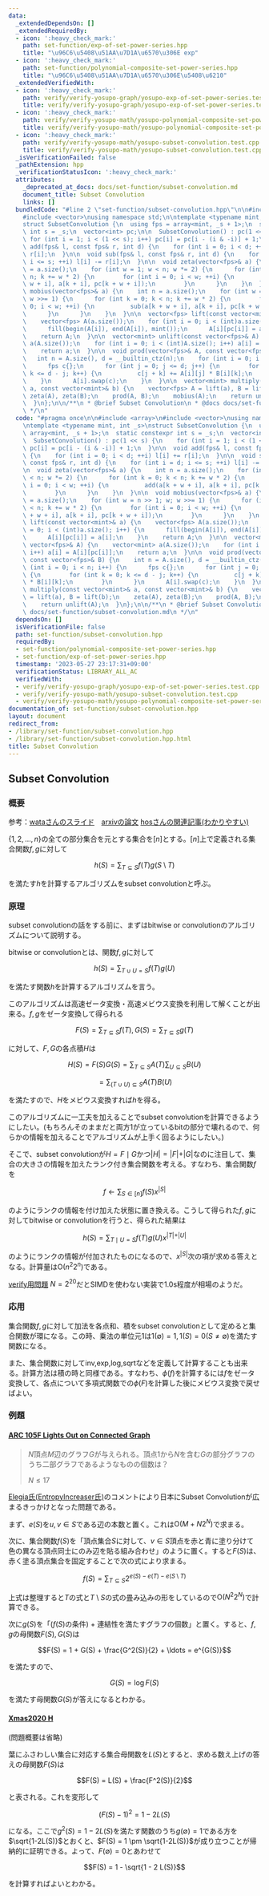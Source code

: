 ```yaml
---
data:
  _extendedDependsOn: []
  _extendedRequiredBy:
  - icon: ':heavy_check_mark:'
    path: set-function/exp-of-set-power-series.hpp
    title: "\u96C6\u5408\u51AA\u7D1A\u6570\u306E exp"
  - icon: ':heavy_check_mark:'
    path: set-function/polynomial-composite-set-power-series.hpp
    title: "\u96C6\u5408\u51AA\u7D1A\u6570\u306E\u5408\u6210"
  _extendedVerifiedWith:
  - icon: ':heavy_check_mark:'
    path: verify/verify-yosupo-graph/yosupo-exp-of-set-power-series.test.cpp
    title: verify/verify-yosupo-graph/yosupo-exp-of-set-power-series.test.cpp
  - icon: ':heavy_check_mark:'
    path: verify/verify-yosupo-math/yosupo-polynomial-composite-set-power-series.test.cpp
    title: verify/verify-yosupo-math/yosupo-polynomial-composite-set-power-series.test.cpp
  - icon: ':heavy_check_mark:'
    path: verify/verify-yosupo-math/yosupo-subset-convolution.test.cpp
    title: verify/verify-yosupo-math/yosupo-subset-convolution.test.cpp
  _isVerificationFailed: false
  _pathExtension: hpp
  _verificationStatusIcon: ':heavy_check_mark:'
  attributes:
    _deprecated_at_docs: docs/set-function/subset-convolution.md
    document_title: Subset Convolution
    links: []
  bundledCode: "#line 2 \"set-function/subset-convolution.hpp\"\n\n#include <array>\n\
    #include <vector>\nusing namespace std;\n\ntemplate <typename mint, int _s>\n\
    struct SubsetConvolution {\n  using fps = array<mint, _s + 1>;\n  static constexpr\
    \ int s = _s;\n  vector<int> pc;\n\n  SubsetConvolution() : pc(1 << s) {\n   \
    \ for (int i = 1; i < (1 << s); i++) pc[i] = pc[i - (i & -i)] + 1;\n  }\n\n  void\
    \ add(fps& l, const fps& r, int d) {\n    for (int i = 0; i < d; ++i) l[i] +=\
    \ r[i];\n  }\n\n  void sub(fps& l, const fps& r, int d) {\n    for (int i = d;\
    \ i <= s; ++i) l[i] -= r[i];\n  }\n\n  void zeta(vector<fps>& a) {\n    int n\
    \ = a.size();\n    for (int w = 1; w < n; w *= 2) {\n      for (int k = 0; k <\
    \ n; k += w * 2) {\n        for (int i = 0; i < w; ++i) {\n          add(a[k +\
    \ w + i], a[k + i], pc[k + w + i]);\n        }\n      }\n    }\n  }\n\n  void\
    \ mobius(vector<fps>& a) {\n    int n = a.size();\n    for (int w = n >> 1; w;\
    \ w >>= 1) {\n      for (int k = 0; k < n; k += w * 2) {\n        for (int i =\
    \ 0; i < w; ++i) {\n          sub(a[k + w + i], a[k + i], pc[k + w + i]);\n  \
    \      }\n      }\n    }\n  }\n\n  vector<fps> lift(const vector<mint>& a) {\n\
    \    vector<fps> A(a.size());\n    for (int i = 0; i < (int)a.size(); i++) {\n\
    \      fill(begin(A[i]), end(A[i]), mint());\n      A[i][pc[i]] = a[i];\n    }\n\
    \    return A;\n  }\n\n  vector<mint> unlift(const vector<fps>& A) {\n    vector<mint>\
    \ a(A.size());\n    for (int i = 0; i < (int)A.size(); i++) a[i] = A[i][pc[i]];\n\
    \    return a;\n  }\n\n  void prod(vector<fps>& A, const vector<fps>& B) {\n \
    \   int n = A.size(), d = __builtin_ctz(n);\n    for (int i = 0; i < n; i++) {\n\
    \      fps c{};\n      for (int j = 0; j <= d; j++) {\n        for (int k = 0;\
    \ k <= d - j; k++) {\n          c[j + k] += A[i][j] * B[i][k];\n        }\n  \
    \    }\n      A[i].swap(c);\n    }\n  }\n\n  vector<mint> multiply(const vector<mint>&\
    \ a, const vector<mint>& b) {\n    vector<fps> A = lift(a), B = lift(b);\n   \
    \ zeta(A), zeta(B);\n    prod(A, B);\n    mobius(A);\n    return unlift(A);\n\
    \  }\n};\n\n/**\n * @brief Subset Convolution\n * @docs docs/set-function/subset-convolution.md\n\
    \ */\n"
  code: "#pragma once\n\n#include <array>\n#include <vector>\nusing namespace std;\n\
    \ntemplate <typename mint, int _s>\nstruct SubsetConvolution {\n  using fps =\
    \ array<mint, _s + 1>;\n  static constexpr int s = _s;\n  vector<int> pc;\n\n\
    \  SubsetConvolution() : pc(1 << s) {\n    for (int i = 1; i < (1 << s); i++)\
    \ pc[i] = pc[i - (i & -i)] + 1;\n  }\n\n  void add(fps& l, const fps& r, int d)\
    \ {\n    for (int i = 0; i < d; ++i) l[i] += r[i];\n  }\n\n  void sub(fps& l,\
    \ const fps& r, int d) {\n    for (int i = d; i <= s; ++i) l[i] -= r[i];\n  }\n\
    \n  void zeta(vector<fps>& a) {\n    int n = a.size();\n    for (int w = 1; w\
    \ < n; w *= 2) {\n      for (int k = 0; k < n; k += w * 2) {\n        for (int\
    \ i = 0; i < w; ++i) {\n          add(a[k + w + i], a[k + i], pc[k + w + i]);\n\
    \        }\n      }\n    }\n  }\n\n  void mobius(vector<fps>& a) {\n    int n\
    \ = a.size();\n    for (int w = n >> 1; w; w >>= 1) {\n      for (int k = 0; k\
    \ < n; k += w * 2) {\n        for (int i = 0; i < w; ++i) {\n          sub(a[k\
    \ + w + i], a[k + i], pc[k + w + i]);\n        }\n      }\n    }\n  }\n\n  vector<fps>\
    \ lift(const vector<mint>& a) {\n    vector<fps> A(a.size());\n    for (int i\
    \ = 0; i < (int)a.size(); i++) {\n      fill(begin(A[i]), end(A[i]), mint());\n\
    \      A[i][pc[i]] = a[i];\n    }\n    return A;\n  }\n\n  vector<mint> unlift(const\
    \ vector<fps>& A) {\n    vector<mint> a(A.size());\n    for (int i = 0; i < (int)A.size();\
    \ i++) a[i] = A[i][pc[i]];\n    return a;\n  }\n\n  void prod(vector<fps>& A,\
    \ const vector<fps>& B) {\n    int n = A.size(), d = __builtin_ctz(n);\n    for\
    \ (int i = 0; i < n; i++) {\n      fps c{};\n      for (int j = 0; j <= d; j++)\
    \ {\n        for (int k = 0; k <= d - j; k++) {\n          c[j + k] += A[i][j]\
    \ * B[i][k];\n        }\n      }\n      A[i].swap(c);\n    }\n  }\n\n  vector<mint>\
    \ multiply(const vector<mint>& a, const vector<mint>& b) {\n    vector<fps> A\
    \ = lift(a), B = lift(b);\n    zeta(A), zeta(B);\n    prod(A, B);\n    mobius(A);\n\
    \    return unlift(A);\n  }\n};\n\n/**\n * @brief Subset Convolution\n * @docs\
    \ docs/set-function/subset-convolution.md\n */\n"
  dependsOn: []
  isVerificationFile: false
  path: set-function/subset-convolution.hpp
  requiredBy:
  - set-function/polynomial-composite-set-power-series.hpp
  - set-function/exp-of-set-power-series.hpp
  timestamp: '2023-05-27 23:17:31+09:00'
  verificationStatus: LIBRARY_ALL_AC
  verifiedWith:
  - verify/verify-yosupo-graph/yosupo-exp-of-set-power-series.test.cpp
  - verify/verify-yosupo-math/yosupo-subset-convolution.test.cpp
  - verify/verify-yosupo-math/yosupo-polynomial-composite-set-power-series.test.cpp
documentation_of: set-function/subset-convolution.hpp
layout: document
redirect_from:
- /library/set-function/subset-convolution.hpp
- /library/set-function/subset-convolution.hpp.html
title: Subset Convolution
---
```


## Subset Convolution

### 概要

参考：[wataさんのスライド](https://www.slideshare.net/wata_orz/ss-12131479)　[arxivの論文](https://arxiv.org/pdf/cs/0611101.pdf) [hosさんの関連記事(わかりやすい)](https://hos-lyric.hatenablog.com/entry/2021/01/14/201231)

$\lbrace {1,2,\ldots,n}\rbrace$の全ての部分集合を元とする集合を$[n]$とする。$[n]$上で定義される集合関数$f,g$に対して

$$h(S) = \sum_{T \subseteq S} f(T)g(S \setminus T)$$

を満たす$h$を計算するアルゴリズムをsubset convolutionと呼ぶ。

### 原理

subset convolutionの話をする前に、まずはbitwise or convolutionのアルゴリズムについて説明する。

bitwise or convolutionとは、関数$f,g$に対して

$$h(S) = \sum_{T \cup U = S} f(T)g(U)$$

を満たす関数$h$を計算するアルゴリズムを言う。

このアルゴリズムは高速ゼータ変換・高速メビウス変換を利用して解くことが出来る。$f,g$をゼータ変換して得られる

$$F(S) = \sum_{T \subseteq S} f(T) , G(S) = \sum_{T \subseteq S} g(T)$$

に対して、$F,G$の各点積$H$は

$$H(S) = F(S) G(S) = \sum_{T\subseteq S} A(T) \sum_{U \subseteq S}B(U) $$

$$= \sum_{(T \cup U) \subseteq S} A(T) B(U)$$

を満たすので、$H$をメビウス変換すれば$h$を得る。

このアルゴリズムに一工夫を加えることでsubset convolutionを計算できるようにしたい。(もちろんそのままだと両方1が立っているbitの部分で壊れるので、何らかの情報を加えることでアルゴリズムが上手く回るようにしたい。)

そこで、subset convolutionが$H = F \mid G$かつ$\vert H \vert = \vert F \vert + \vert G \vert$なのに注目して、集合の大きさの情報を加えたランク付き集合関数を考える。すなわち、集合関数$f$を

$$f \leftarrow \sum_{S \in \lbrack n \rbrack} f(S) x^{\vert S \vert}$$

のようにランクの情報を付け加えた状態に置き換える。こうして得られた$f,g$に対してbitwise or convolutionを行うと、得られた結果は

$$h(S) = \sum_{T \mid U = S} f(T) g(U) x ^{\vert T \vert + \vert U \vert}$$

のようにランクの情報が付加されたものになるので、$x^{\vert S \vert}$次の項が求める答えとなる。計算量は$\mathrm{O}(n^2 2^n)$である。

[verify用問題](https://judge.yosupo.jp/problem/subset_convolution) $N=2^{20}$だとSIMDを使わない実装で1.0s程度が相場のようだ。

### 応用

集合関数$f,g$に対して加法を各点和、積をsubset convolutionとして定めると集合関数が環になる。この時、乗法の単位元$1$は$1(\emptyset) = 1, 1(S) = 0(S \neq \emptyset)$を満たす関数になる。

また、集合関数に対してinv,exp,log,sqrtなどを定義して計算することも出来る。計算方法は積の時と同様である。すなわち、$\phi(f)$を計算するには$f$をゼータ変換して、各点について多項式関数での$\phi(F)$を計算した後にメビウス変換で戻せばよい。

### 例題

#### [ARC 105F Lights Out on Connected Graph](https://atcoder.jp/contests/arc105/tasks/arc105_f)

> $N$頂点$M$辺のグラフ$G$が与えられる。頂点$1$から$N$を含む$G$の部分グラフのうち二部グラフであるようなものの個数は？
>
> $N \leq 17$

[Elegia氏(EntropyIncreaser氏)](https://codeforces.com/blog/entry/83535?#comment-709269)のコメントにより日本にSubset Convolutionが広まるきっかけとなった問題である。

まず、$e(S)$を$u,v \in S$である辺の本数と置く。これは$\mathrm{O}(M + N 2^N)$で求まる。

次に、集合関数$f(S)$を「頂点集合$S$に対して、$v \in S$頂点を赤と青に塗り分けて色の異なる頂点同士にのみ辺を貼る組み合わせ」のように置く。すると$F(S)$は、赤く塗る頂点集合を固定することで次の式により求まる。

$$f(S) = \sum_{T \subseteq S} 2^{e(S) - e(T) - e(S \setminus T)}$$

上式は整理すると$T$の式と$T\setminus S$の式の畳み込みの形をしているので$\mathrm{O}(N^2 2^N)$で計算できる。

次に$g(S)$を「($f(S)$の条件) + 連結性を満たすグラフの個数」と置く。すると、$f,g$の母関数$F(S),G(S)$は

$$F(S) = 1 + G(S) + \frac{G^2(S)}{2} + \ldots = e^{G(S)}$$

を満たすので、

$$G(S) = \log F(S)$$

を満たす母関数$G(S)$が答えになるとわかる。

#### [Xmas2020 H](https://atcoder.jp/contests/xmascon20/tasks/xmascon20_h)

(問題概要は省略)

葉にふさわしい集合に対応する集合母関数を$L(S)$とすると、求める数え上げの答えの母関数$F(S)$は

$$F(S) = L(S) + \frac{F^2(S)}{2}$$

と表される。これを変形して

$$ (F(S) - 1) ^ 2 = 1 - 2L(S)$$

になる。ここで$g^2(S)=1-2L(S)$を満たす関数のうち$g(\emptyset)=1$である方を$\sqrt{1-2L(S)}$とおくと、$F(S) = 1 \pm \sqrt{1-2L(S)}$が成り立つことが帰納的に証明できる。よって、$F(\emptyset) = 0$とあわせて

$$F(S) = 1 - \sqrt{1 - 2 L(S)}$$

を計算すればよいとわかる。

